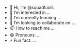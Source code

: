 - 👋 Hi, I’m @squadtools
- 👀 I’m interested in ...
- 🌱 I’m currently learning ...
- 💞️ I’m looking to collaborate on ...
- 📫 How to reach me ...
- 😄 Pronouns: ...
- ⚡ Fun fact: ...

<!---
squadtools/squadtools is a ✨ special ✨ repository because its `README.md` (this file) appears on your GitHub profile.
You can click the Preview link to take a look at your changes.
--->
